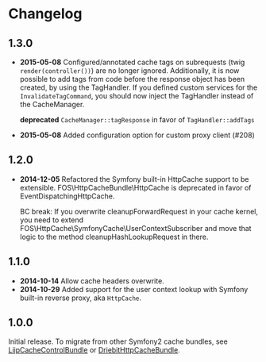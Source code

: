 Changelog
=========

1.3.0
-----

* **2015-05-08** Configured/annotated cache tags on subrequests
  (twig `render(controller())`) are no longer ignored. Additionally, it is now
  possible to add tags from code before the response object has been created,
  by using the TagHandler.
  If you defined custom services for the `InvalidateTagCommand`, you should
  now inject the TagHandler instead of the CacheManager.

  **deprecated** `CacheManager::tagResponse` in favor of `TagHandler::addTags`
* **2015-05-08** Added configuration option for custom proxy client (#208)

1.2.0
-----

* **2014-12-05** Refactored the Symfony built-in HttpCache support to be extensible.
  FOS\HttpCacheBundle\HttpCache is deprecated in favor of EventDispatchingHttpCache.

  BC break: If you overwrite cleanupForwardRequest in your cache kernel, you need to
  extend FOS\HttpCache\SymfonyCache\UserContextSubscriber and move that logic to the
  method cleanupHashLookupRequest in there.

1.1.0
-----

* **2014-10-14** Allow cache headers overwrite.
* **2014-10-29** Added support for the user context lookup with Symfony built-in
  reverse proxy, aka `HttpCache`.

1.0.0
-----

Initial release. To migrate from other Symfony2 cache bundles, see
[LiipCacheControlBundle](https://github.com/liip/LiipCacheControlBundle) or
[DriebitHttpCacheBundle](https://github.com/driebit/DriebitHttpCacheBundle).
